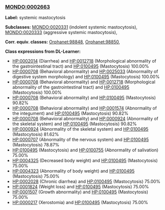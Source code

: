 
### [MONDO:0002663](http://purl.obolibrary.org/obo/MONDO_0002663)
**Label:** systemic mastocytosis

**Subclasses:** [MONDO:0020331](http://purl.obolibrary.org/obo/MONDO_0020331) (indolent systemic mastocytosis), [MONDO:0020333](http://purl.obolibrary.org/obo/MONDO_0020333) (aggressive systemic mastocytosis), 

**Corr. equiv. classes:** [Orphanet:98848](http://www.orpha.net/ORDO/Orphanet_98848), [Orphanet:98850](http://www.orpha.net/ORDO/Orphanet_98850), 

**Class expressions from DL-Learner:**

- [HP:0002014](http://purl.obolibrary.org/obo/HP_0002014) (Diarrhea) and [HP:0012718](http://purl.obolibrary.org/obo/HP_0012718) (Morphological abnormality of the gastrointestinal tract) and [HP:0100495](http://purl.obolibrary.org/obo/HP_0100495) (Mastocytosis) 100.00%
- [HP:0000708](http://purl.obolibrary.org/obo/HP_0000708) (Behavioral abnormality) and [HP:0025033](http://purl.obolibrary.org/obo/HP_0025033) (Abnormality of digestive system morphology) and [HP:0100495](http://purl.obolibrary.org/obo/HP_0100495) (Mastocytosis) 100.00%
- [HP:0000708](http://purl.obolibrary.org/obo/HP_0000708) (Behavioral abnormality) and [HP:0012718](http://purl.obolibrary.org/obo/HP_0012718) (Morphological abnormality of the gastrointestinal tract) and [HP:0100495](http://purl.obolibrary.org/obo/HP_0100495) (Mastocytosis) 100.00%
- [HP:0000708](http://purl.obolibrary.org/obo/HP_0000708) (Behavioral abnormality) and [HP:0100495](http://purl.obolibrary.org/obo/HP_0100495) (Mastocytosis) 90.82%
- [HP:0000708](http://purl.obolibrary.org/obo/HP_0000708) (Behavioral abnormality) and [HP:0001574](http://purl.obolibrary.org/obo/HP_0001574) (Abnormality of the integument) and [HP:0100495](http://purl.obolibrary.org/obo/HP_0100495) (Mastocytosis) 90.82%
- [HP:0000708](http://purl.obolibrary.org/obo/HP_0000708) (Behavioral abnormality) and [HP:0000924](http://purl.obolibrary.org/obo/HP_0000924) (Abnormality of the skeletal system) and [HP:0100495](http://purl.obolibrary.org/obo/HP_0100495) (Mastocytosis) 90.82%
- [HP:0000924](http://purl.obolibrary.org/obo/HP_0000924) (Abnormality of the skeletal system) and [HP:0100495](http://purl.obolibrary.org/obo/HP_0100495) (Mastocytosis) 81.62%
- [HP:0000707](http://purl.obolibrary.org/obo/HP_0000707) (Abnormality of the nervous system) and [HP:0100495](http://purl.obolibrary.org/obo/HP_0100495) (Mastocytosis) 78.87%
- [HP:0100495](http://purl.obolibrary.org/obo/HP_0100495) (Mastocytosis) and [HP:0100755](http://purl.obolibrary.org/obo/HP_0100755) (Abnormality of salivation) 75.00%
- [HP:0004325](http://purl.obolibrary.org/obo/HP_0004325) (Decreased body weight) and [HP:0100495](http://purl.obolibrary.org/obo/HP_0100495) (Mastocytosis) 75.00%
- [HP:0004323](http://purl.obolibrary.org/obo/HP_0004323) (Abnormality of body weight) and [HP:0100495](http://purl.obolibrary.org/obo/HP_0100495) (Mastocytosis) 75.00%
- [HP:0002028](http://purl.obolibrary.org/obo/HP_0002028) (Chronic diarrhea) and [HP:0100495](http://purl.obolibrary.org/obo/HP_0100495) (Mastocytosis) 75.00%
- [HP:0001824](http://purl.obolibrary.org/obo/HP_0001824) (Weight loss) and [HP:0100495](http://purl.obolibrary.org/obo/HP_0100495) (Mastocytosis) 75.00%
- [HP:0001507](http://purl.obolibrary.org/obo/HP_0001507) (Growth abnormality) and [HP:0100495](http://purl.obolibrary.org/obo/HP_0100495) (Mastocytosis) 75.00%
- [HP:0000217](http://purl.obolibrary.org/obo/HP_0000217) (Xerostomia) and [HP:0100495](http://purl.obolibrary.org/obo/HP_0100495) (Mastocytosis) 75.00%


